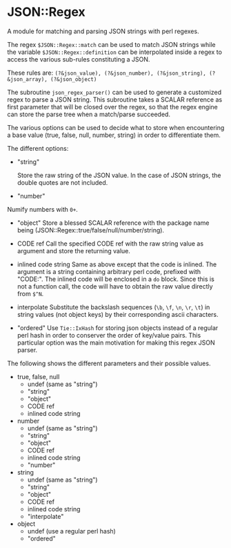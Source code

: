 
# JSON::Regex

A module for matching and parsing JSON strings with perl regexes.

The regex `$JSON::Regex::match` can be used to match JSON strings while the variable `$JSON::Regex::definition` can be interpolated inside a regex to access the various sub-rules constituting a JSON.

These rules are:
`(?&json_value), (?&json_number), (?&json_string), (?&json_array), (?&json_object)`


The subroutine `json_regex_parser()` can be used to generate a customized regex to parse a JSON string.
This subroutine takes a SCALAR reference as first parameter that will be closed over the regex, so that the regex engine can store the parse tree when a match/parse succeeded.

The various options can be used to decide what to store when encountering a base value (true, false, null, number, string) in order to differentiate them.

The different options:
- "string"
    
    Store the raw string of the JSON value. In the case of JSON strings, the double quotes are not included.

- "number"

Numify numbers with `0+`.

- "object"
    Store a blessed SCALAR reference with the package name being (JSON::Regex::true/false/null/number/string).

- CODE ref
    Call the specified CODE ref with the raw string value as argument and store the returning value.

- inlined code string
    Same as above except that the code is inlined. The argument is a string containing arbitrary perl code, prefixed with "CODE:". The inlined code will be enclosed in a `do` block. Since this is not a function call, the code will have to obtain the raw value directly from `$^N`.
 
- interpolate
    Substitute the backslash sequences (`\b`, `\f`, `\n`, `\r`, `\t`) in string values (not object keys) by their corresponding ascii characters.

- "ordered"
    Use `Tie::IxHash` for storing json objects instead of a regular perl hash in order to conserver the order of key/value pairs. This particular option was the main motivation for making this regex JSON parser.


The following shows the different parameters and their possible values.

- true, false, null
    - undef (same as "string")
    - "string"
    - "object"
    - CODE ref
    - inlined code string
- number
    - undef (same as "string")
    - "string"
    - "object"
    - CODE ref
    - inlined code string
    - "number"
- string
    - undef (same as "string")
    - "string"
    - "object"
    - CODE ref
    - inlined code string
    - "interpolate"
- object
    - undef (use a regular perl hash)
    - "ordered"


